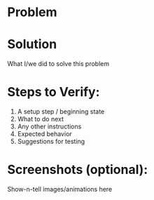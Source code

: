 # Problem

# Solution

What I/we did to solve this problem

# Steps to Verify:

1. A setup step / beginning state
2. What to do next
3. Any other instructions
4. Expected behavior
5. Suggestions for testing

# Screenshots (optional):

Show-n-tell images/animations here
